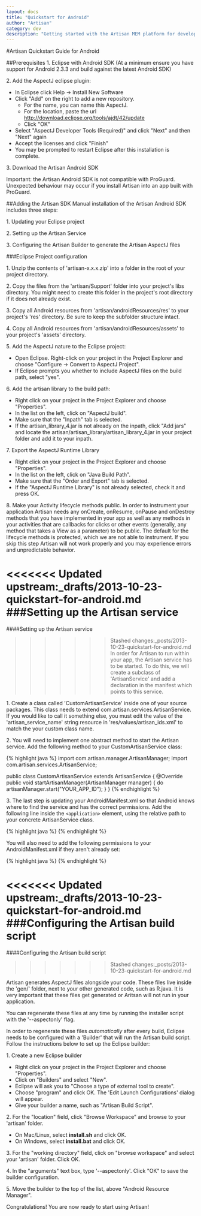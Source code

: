 ```yaml
---
layout: docs
title: "Quickstart for Android"
author: "Artisan"
category: dev
description: "Getting started with the Artisan MEM platform for developers."
---
```

#Artisan Quickstart Guide for Android

##Prerequisites
1\. Eclipse with Android SDK (At a minimum ensure you have support for Android 2.3.3 and build against the latest Android SDK)

2\. Add the AspectJ eclipse plugin:

* In Eclipse click Help -> Install New Software
* Click "Add" on the right to add a new repository.
  * For the name, you can name this AspectJ.
  * For the location, paste the url http://download.eclipse.org/tools/ajdt/42/update
  * Click "OK"
* Select "AspectJ Developer Tools (Required)" and click "Next" and then "Next" again
* Accept the licenses and click "Finish"
* You may be prompted to restart Eclipse after this installation is complete.

3\. Download the Artisan Android SDK

<div class="note note-important">
  <p>Important: the Artisan Android SDK is not compatible with ProGuard. Unexpected behaviour may occur if you install Artisan into an app built with ProGuard.</p>
</div>

##Adding the Artisan SDK
Manual installation of the Artisan Android SDK includes three steps:

1\. Updating your Eclipse project

2\. Setting up the Artisan Service

3\. Configuring the Artisan Builder to generate the Artisan AspectJ files

###Eclipse Project configuration

1\. Unzip the contents of 'artisan-x.x.x.zip' into a folder in the root of your project directory.

2\. Copy the files from the 'artisan/Support' folder into your project's libs directory. You might need to create this folder in the project's root directory if it does not already exist.

3\. Copy all Android resources from 'artisan/androidResources/res' to your project's 'res' directory. Be sure to keep the subfolder structure intact.

4\. Copy all Android resources from 'artisan/androidResources/assets' to your project's 'assets' directory.

5\. Add the AspectJ nature to the Eclipse project:

* Open Eclipse. Right-click on your project in the Project Explorer and choose "Configure -> Convert to AspectJ Project".
* If Eclipse prompts you whether to include AspectJ files on the build path, select "yes".

6\. Add the artisan library to the build path:

* Right click on your project in the Project Explorer and choose "Properties".
* In the list on the left, click on "AspectJ build".
* Make sure that the "Inpath" tab is selected.
* If the artisan_library_4.jar is not already on the inpath, click "Add jars" and locate the artisan/artisan_library/artisan_library_4.jar in your project folder and add it to your inpath.

7\. Export the AspectJ Runtime Library

* Right click on your project in the Project Explorer and choose "Properties".
* In the list on the left, click on "Java Build Path".
* Make sure that the "Order and Export" tab is selected.
* If the "AspectJ Runtime Library" is not already selected, check it and press OK.

8\. Make your Activity lifecycle methods public. In order to instrument your application Artisan needs any onCreate, onResume, onPause and onDestroy methods that you have implemented in your app as well as any methods in your activities that are callbacks for clicks or other events (generally, any method that takes a View as a parameter) to be public. The default for the lifecycle methods is protected, which we are not able to instrument. If you skip this step Artisan will not work properly and you may experience errors and unpredictable behavior.

<<<<<<< Updated upstream:_drafts/2013-10-23-quickstart-for-android.md
###Setting up the Artisan service
=======
####Setting up the Artisan service
>>>>>>> Stashed changes:_posts/2013-10-23-quickstart-for-android.md
In order for Artisan to run within your app, the Artisan service has to be started. To do this, we will create a subclass of 'ArtisanService' and add a declaration in the manifest which points to this service.

1\. Create a class called 'CustomArtisanService' inside one of your source packages. This class needs to extend com.artisan.services.ArtisanService. If you would like to call it something else, you must edit the value of the 'artisan_service_name' string resource in 'res/values/artisan_ids.xml' to match the your custom class name.

2\. You will need to implement one abstract method to start the Artisan service. Add the following method to your CustomArtisanService class:

{% highlight java %}
import com.artisan.manager.ArtisanManager;
import com.artisan.services.ArtisanService;

public class CustomArtisanService extends ArtisanService {
  @Override
  public void startArtisanManager(ArtisanManager manager) { do
    artisanManager.start("YOUR_APP_ID");
  }
}
{% endhighlight %}

3\. The last step is updating your AndroidManifest.xml so that Android knows where to find the service and has the correct permissions. Add the following line inside the `<application>` element, using the relative path to your concrete ArtisanService class.

{% highlight java %}
<service android:name=".path.to.my.CustomArtisanService"/>
{% endhighlight %}

You will also need to add the following permissions to your AndroidManifest.xml if they aren't already set:

{% highlight java %}
<uses-permission android:name="android.permission.READ_PHONE_STATE"/>
<uses-permission android:name="android.permission.GET_TASKS"/>
<uses-permission android:name="android.permission.WRITE_EXTERNAL_STORAGE"/>
<uses-permission android:name="android.permission.INTERNET"/>
<uses-permission android:name="android.permission.ACCESS_NETWORK_STATE"/>
{% endhighlight %}


<<<<<<< Updated upstream:_drafts/2013-10-23-quickstart-for-android.md
###Configuring the Artisan build script
=======
####Configuring the Artisan build script
>>>>>>> Stashed changes:_posts/2013-10-23-quickstart-for-android.md

Artisan generates AspectJ files alongside your code. These files live inside the 'gen/' folder, next to your other generated code, such as R.java. It is very important that these files get generated or Aritsan will not run in your application.

You can regenerate these files at any time by running the installer script with the '--aspectonly' flag.

In order to regenerate these files *automatically* after every build, Eclipse needs to be configured with a 'Builder' that will run the Artisan build script. Follow the instructions below to set up the Eclipse builder:

1\. Create a new Eclipse builder

* Right click on your project in the Project Explorer and choose "Properties".
* Click on "Builders" and select "New".
* Eclipse will ask you to "Choose a type of external tool to create".
* Choose "program" and click OK. The 'Edit Launch Configurations' dialog will appear.
* Give your builder a name, such as "Artisan Build Script".

2\. For the "location" field, click "Browse Workspace" and browse to your 'artisan' folder.

* On Mac/Linux, select **install.sh** and click OK.
* On Windows, select **install.bat** and click OK.

3\. For the "working directory" field, click on "browse workspace" and select your 'artisan' folder. Click OK.

4\. In the "arguments" text box, type '--aspectonly'. Click "OK" to save the builder configuration.

5\. Move the builder to the top of the list, above "Android Resource Manager".

Congratulations! You are now ready to start using Artisan!